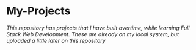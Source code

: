 # My-Projects
<span>*This repository has projects that I have built overtime, while learning Full Stack Web Development.</span>
<span>These are already on my local system, but uploaded a little later on this repository*<span>
